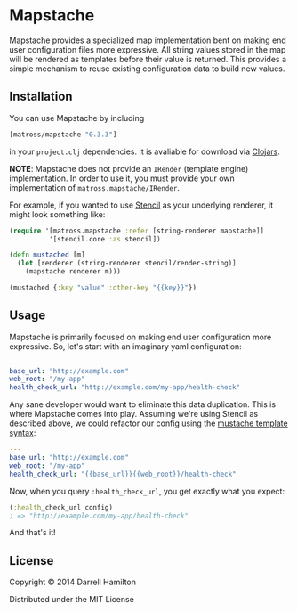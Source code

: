 # Mapstache

Mapstache provides a specialized map implementation bent on making end user configuration
files more expressive. All string values stored in the map will be rendered as templates before
their value is returned. This provides a simple mechanism to reuse existing configuration data
to build new values.

## Installation

You can use Mapstache by including

```clj
[matross/mapstache "0.3.3"]
```

in your `project.clj` dependencies. It is avaliable for download via [Clojars](https://clojars.org/matross/mapstache).

**NOTE**: Mapstache does not provide an `IRender` (template engine) implementation. In order to use it,
you must provide your own implementation of `matross.mapstache/IRender`.

For example, if you wanted to use [Stencil](https://github.com/davidsantiago/stencil) as your underlying renderer,
it might look something like:

```clj
(require '[matross.mapstache :refer [string-renderer mapstache]]
          '[stencil.core :as stencil])

(defn mustached [m]
  (let [renderer (string-renderer stencil/render-string)]
    (mapstache renderer m)))

(mustached {:key "value" :other-key "{{key}}"})
```

## Usage

Mapstache is primarily focused on making end user configuration more expressive. So, let's start with an imaginary yaml configuration:

```yaml
---
base_url: "http://example.com"
web_root: "/my-app"
health_check_url: "http://example.com/my-app/health-check"
```

Any sane developer would want to eliminate this data duplication. This is where Mapstache comes into play. Assuming
we're using Stencil as described above, we could refactor our config using the [mustache template syntax](http://mustache.github.io/):

```yaml
---
base_url: "http://example.com"
web_root: "/my-app"
health_check_url: "{{base_url}}{{web_root}}/health-check"
```

Now, when you query `:health_check_url`, you get exactly what you expect:

```clj
(:health_check_url config)
; => "http://example.com/my-app/health-check"
```

And that's it!

## License

Copyright © 2014 Darrell Hamilton

Distributed under the MIT License
